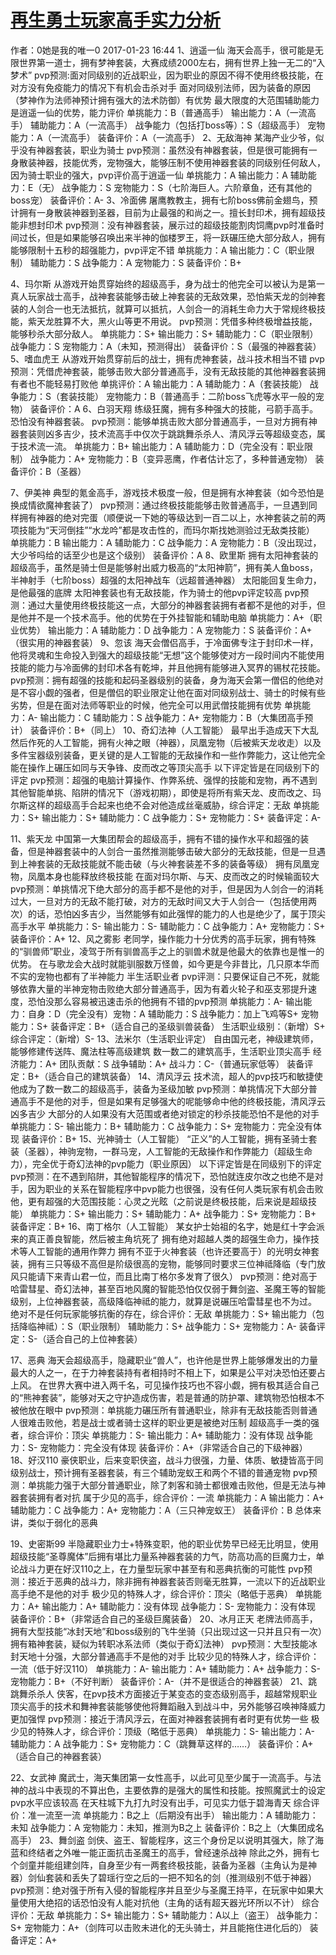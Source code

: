 # [再生勇士玩家高手实力分析](https://tieba.baidu.com/p/4952582714)
作者：0她是我的唯一0 2017-01-23 16:44
1、逍遥一仙
海天会高手，很可能是无限世界第一道士，拥有梦神套装，大赛成绩2000左右，拥有世界上独一无二的“入梦术”
pvp预测:面对同级别的近战职业，因为职业的原因不得不使用终极技能，在对方没有免疫能力的情况下有机会击杀对手
面对同级别法师，因为装备的原因（梦神作为法师神预计拥有强大的法术防御）有优势
最大限度的大范围辅助能力是逍遥一仙的优势，能力评价
单挑能力：B（普通高手）
输出能力：A（一流高手）
辅助能力：A（一流高手）
战争能力（包括打boss等）：S（超级高手）
宠物能力：A（一流高手）
装备评价：A（一流高手）
2、无敌海神
某海产业少爷，似乎没有神器套装，职业为骑士
pvp预测：虽然没有神器套装，但是很可能拥有一身散装神器，技能优秀，宠物强大，能够压制不使用神器套装的同级别任何敌人，因为骑士职业的强大，pvp评价高于逍遥一仙
单挑能力：A
输出能力：A
辅助能力：E（无）
战争能力：S
宠物能力：S（七阶海巨人。六阶章鱼，还有其他的boss宠）
装备评价：A-
3、冷面佛
屠鹰教教主，拥有七阶boss佛前金翅鸟，预计拥有一身散装神器到圣器，目前为止最强的和尚之一。擅长封印术，拥有超级技能非想封印术
pvp预测：没有神器套装，展示过的超级技能割肉饲鹰pvp时准备时间过长，但是如果能够召唤出来半神的伽楼罗王，将一跃碾压绝大部分敌人，拥有能够限制十五秒的超强能力，pvp评定不错
单挑能力：A
输出能力：C（职业限制）
辅助能力：S
战争能力：A
宠物能力：S
装备评价：B+
 
4、玛尔斯
从游戏开始贯穿始终的超级高手，身为战士的他完全可以被认为是第一真人玩家战士高手，战神套装能够击破上神套装的无敌效果，恐怕紫天龙的剑神套装的人剑合一也无法抵抗，就算可以抵抗，人剑合一的消耗生命力大于常规终极技能，紫天龙胜算不大，黑火山等更不用说。
pvp预测：凭借多种终极增益技能，能够秒杀大部分敌人。
单挑能力：S+
输出能力：S+
辅助能力：C（职业限制）
战争能力：S
宠物能力：A（未知，预测得出）
装备评价：S（最强的神器套装）
5、嗜血虎王
从游戏开始贯穿前后的战士，拥有虎神套装，战斗技术相当不错
pvp预测：凭借虎神套装，能够击败大部分普通高手，没有无敌技能的其他神器套装拥有者也不能轻易打败他
单挑评价：A
输出能力：A
辅助能力：A（套装技能）
战争能力：S（套装技能）
宠物能力：B（普通高手：二阶boss飞虎等水平一般的宠物）
装备评价：A
6、白羽天翔
练级狂魔，拥有多种强大的技能，弓箭手高手。恐怕没有神器套装。
pvp预测：能够单挑击败大部分普通高手，一旦对方拥有神器套装则凶多吉少，技术流高手中仅次于跳跳舞杀杀人、清风浮云等超级变态，属于技术流一流。
单挑能力：B+
输出能力：A
辅助能力：D（完全没有：职业限制）
战争能力：A+
宠物能力：B（变异恶鹰，作者估计忘了，多种普通宠物）
装备评价：B（圣器）
 
7、伊美神
典型的氪金高手，游戏技术极度一般，但是拥有水神套装（如今恐怕是换成情欲魔神套装了）
pvp预测：通过终极技能能够击败普通高手，一旦遇到同样拥有神器的绝对完蛋（顺便说一下她的等级达到一百二以上，水神套装之前的两项技能为“天河倒挂”“水龙吟”都是攻击性的，而玛尔斯找她测验过无敌类技能）
单挑能力：B
输出能力：A
辅助能力：C
战争能力：A
宠物能力：B（没出现过，大少爷吗给的话至少也是这个级别）
装备评价：A
8、欧里斯
拥有太阳神套装的超级高手，虽然是骑士但是能够射出威力极高的“太阳神箭”，拥有美人鱼boss，半神射手（七阶boss）超强的太阳神战车（远超普通神器）
太阳能回复生命力，是他最强的底牌
太阳神套装也有无敌技能，作为骑士的他pvp评定较高
pvp预测：通过大量使用终极技能这一点，大部分的神器套装拥有者都不是他的对手，但是他并不是一个技术高手。他的优势在于外挂智能和辅助电脑
单挑能力：A+（职业优势）
输出能力：A
辅助能力：D
战争能力：A
宠物能力：S
装备评价：A+（很实用的神器套装）
9、忽该
海天会僧侣高手，于冷面佛专注于封印术一样，他将灵魂和生命投入到强大的超级技能“无想”这个能够使对方一段时间内不能使用技能的能力与冷面佛的封印术各有乾坤，并且他拥有能够进入冥界的锡杖花技能。
pvp预测：拥有超强的技能和起码圣器级别的装备，身为海天会第一僧侣的他绝对是不容小觑的强者，但是僧侣的职业限定让他在面对同级别战士、骑士的时候有些劣势，但是在面对法师等职业的时候，他完全可以用武僧技能拥有优势
单挑能力：A-
输出能力：C
辅助能力：S
战争能力：A+
宠物能力：B（大集团高手预计）
装备评价：B+（同上）
10、奇幻法神（人工智能）
最早出手造成天下大乱然后作死的人工智能，拥有火神之眼（神器），凤凰宠物（后被紫天龙收走）以及多件宝器级别装备，更关键的是人工智能的无敌操作和一些作弊能力，这让他完全能在操作上碾压如同与天争锋、皮而改之等顶尖高手
以下评定皆是在同级别下的评定
pvp预测：超强的电脑计算操作、作弊系统、强悍的技能和宠物，再不遇到其他智能单挑、陷阱的情况下（游戏初期），即使是将所有紫天龙、皮而改之、玛尔斯这样的超级高手合起来也绝不会对他造成丝毫威胁，综合评定：无敌
单挑能力：S+
输出能力：S+
辅助能力：C
战争能力：S+
宠物能力：S+
装备评定：A-
 
11、紫天龙
中国第一大集团帮会的超级高手，拥有不错的操作水平和超强的装备，但是神器套装中的人剑合一虽然推测能够击破大部分的无敌技能，但是一旦遇到上神套装的无敌技能就不能击破（与火神套装差不多的装备等级）
拥有凤凰宠物，凤凰本身也能释放终极技能
在面对玛尔斯、与天、皮而改之的时候输面较大
pvp预测：单挑情况下绝大部分的高手都不是他的对手，但是因为人剑合一的消耗过大，一旦对方的无敌不能打破，对方的无敌时间又大于人剑合一（包括使用两次）的话，恐怕凶多吉少，当然能够有如此强悍的能力的人也是绝少了，属于顶尖高手水平
单挑能力：S-
输出能力：S-
辅助能力：C
战争能力：A+
宠物能力：S+
装备评价：A+
12、风之雾影
老同学，操作能力十分优秀的高手玩家，拥有特殊的“驯兽师”职业，凌驾于所有驯兽高手之上的驯兽术就是他最大的依靠也是惟一的优势。
在与歌龙会大战时就能驯服数万怪兽，如今更是今非昔比，几只原本华而不实的宠物也都有了半神能力
半生活职业者
pvp评测：只要保证自己不死，就能够依靠大量的半神宠物击败绝大部分普通高手，因为有着火轮子和巫支邪提升速度，恐怕没那么容易被迅速击杀的他拥有不错的pvp预测
单挑能力：A-
输出能力：自身：D（完全没有）宠物：A
辅助能力：S
战争能力：加上飞鸡等S+
宠物能力：S+
装备评定：B+（适合自己的圣级驯兽装备）
生活职业级别：（新增）S+
综合评定：（新增）S-
13、法米尔（生活职业评定）
自由国元老，神级建筑师，能够修建传送阵、魔法柱等高级建筑
数一数二的建筑高手，生活职业顶尖高手
经济能力：A+
团队贡献：S
战争辅助：A+
战斗力：C-（普通玩家低等）
装备评定：B+（适合自己的建筑装备）
14、清风浮云
技术流，超人的pvp技巧和敏捷使他成为了数一数二的超级高手，装备为圣级加敏
pvp预测：单挑情况下大部分普通高手不是他的对手，但是如果有足够强大的呢能够命中他的终极技能，清风浮云凶多吉少
大部分的人如果没有大范围或者绝对锁定的秒杀技能恐怕不是他的对手
单挑能力：S-
输出能力：B+
辅助能力：C
战争能力：S+
宠物能力：完全没有体现
装备评价：B+
15、光神骑士（人工智能）
“正义”的人工智能，拥有圣骑士套装（圣器），神驹宠物，一群马宠，人工智能的无敌操作和作弊能力（超级生命力），完全优于奇幻法神的pvp能力（职业原因）
以下评定皆是在同级别下的评定
pvp预测：在不遇到陷阱，其他智能程序的情况下，恐怕就连皮尔改之也绝不是对手，因为职业的关系在智能程序中pvp能力也很强，没有任何人类玩家有机会击败他，更有超强的大范围技能：心灵之光眩（之前说是终极技能，后来说是超级技能）
单挑能力：S+
输出能力：S+
辅助能力：A+
战争能力：S+
宠物能力：B+
装备评定：B+
16、南丁格尔（人工智能）
某女护士始祖的名字，她是红十字会派来的真正善良智能，然后被主角坑死了
拥有绝对超越人类的超强生命力，操作技术等人工智能的通用作弊力
拥有不亚于火神套装（也许还要高于）的光明女神套装，拥有三只等级不高但是阶级很高的宠物，能够同时要求三位神祗降临（专门放风只能请下来青山君一位，而且比南丁格尔多发育了很久）
pvp预测：绝对高于哈雷彗星、奇幻法神，甚至百地风魔的智能恐怕仅仅弱于舞剑盗、圣魔王等的智能级别，上位神器套装，高级降临神祗的能力，就算是说碾压哈雷彗星也不为过。
绝对不是任何玩家能够抗衡的存在，综合评价：无敌
单挑能力：S+
输出能力（包括降临神祗）：S（职业限制）
辅助能力：S+
战争能力：S+
宠物能力：A-
装备评定：S-（适合自己的上位神套装）

17、恶典
海天会超级高手，隐藏职业“兽人”，也许他是世界上能够爆发出的力量最大的人之一，在于力神套装持有者相持时不相上下，如果是公平对决恐怕还要占上风。
在世界大赛中进入两千名，可见操作技巧也不容小觑，拥有极其适合自己的“熊神套装”，能够对天之守护造成伤害，若是普通的防护罩、建筑物恐怕根本不被他放在眼中
pvp预测：单挑能力碾压所有普通职业，除非有无敌技能否则普通人很难击败他，若是战士或者骑士这样的职业更是被绝对压制
超级高手一类的强者，综合评价：顶尖
单挑能力：S-
输出能力：A+
辅助能力：没有体现
战争能力：S-
宠物能力：完全没有体现
装备评价：A+（非常适合自己的下级神器）
18、好汉110
豪侠职业，后来变职侠盗，战斗力很强，力量、体质、敏捷皆高于同级别战士，预计拥有圣器套装，有三个辅助宠蚁王和两个不错的普通宠物
pvp预测：单挑能力强于大部分普通职业，除了刺客和骑士都很难击败他，但是无法与神器套装拥有者对抗
属于少见的高手，综合评价：一流
单挑能力：A
输出能力：A+
辅助能力：C
战争能力：A+
宠物能力：A（三只神宠蚁王）
装备评价：B
总体来讲，类似于弱化的恶典
 
19、史密斯99
半隐藏职业力士+特殊变职，他的职业优势早已经无比明显，使用超级技能“圣尊魔体”后拥有堪比力量系神器套装的力气，防高功高的巨魔力士，单论战斗力更在好汉110之上，在力量型玩家中甚至有和恶典抗衡的可能性
pvp预测：接近于恶典的战斗力，除非拥有神器套装否则毫无胜算，一流以下的近战职业高手绝不是他的对手
极少见的特殊人才，综合评价：顶尖（略低于恶典）
单挑能力：A+
输出能力：A+
辅助能力：没有体现
战争能力：S-
宠物能力：没有体现
装备评价：B+（非常适合自己的圣级巨魔装备）
20、冰月正天
老牌法师高手，拥有大型技能“冰封天地”和boss级别的飞牛坐骑（只出现过这一只并且只有一次）拥有箱神套装，疑似为转职冰系法师（类似于奇幻法神）
pvp预测：大型技能冰封天地十分强，大部分普通高手不是他的对手
比较少见的特殊人才，综合评价：一流（低于好汉110）
单挑能力：A-
输出能力：A+
辅助能力：A+
战争能力：S-
宠物能力：B+（不好判断）
装备评价：A-（并不是很适合的神器套装）
 21、跳跳舞杀杀人
侠客，在pvp技术方面接近于某变态的变态级别高手，超越常规职业顶尖高手的技术和舞神套装能够使他将舞蹈融入到战斗中，另外能够召唤神降威力更加强悍
pvp预测：接近于清风浮云，在面对神器套装拥有者时更有优势一些
极少见的特殊人才，综合评价：顶级（略低于恶典）
单挑能力：S-
输出能力：A-
辅助能力：A
战争能力：S+
宠物能力：C（跳舞草这样的……）
装备评价：A+（适合自己的神器套装）
 
22、女武神
魔武士，海天集团第一女性高手，以此可见至少属于一流高手。与法神的战斗中表现的不算出色，主要依靠的是强大的属性和技能。按照魔武士的设定pvp水平应该较高
在天柱城下九打九时没有出手，可见实力低于碧海青天
综合评价：准一流至一流
单挑能力：B之上（后期没有出手）
输出能力：A
辅助能力：未知
战争能力：A
宠物能力：未知，推测为B之上
装备评价：B之上（大集团成名高手）
23、舞剑盗
剑侠、盗王、智能程序，这三个身份足以说明其强大，除了海蓝和终结者之外唯一能正面抗击圣魔王的高手，曾经速杀战神
除此之外，拥有七个剑童并能组建剑阵，自身至少有一两套终极技能，装备为圣器（主角认为是神器）剑仙套装和丢失了碧瑶行空之后的一把不知名的剑（推测级别不低于神器）
pvp预测：绝对强于所有入侵的智能程序并且至少与圣魔王持平，在玩家中如果大量使用大绝招的话恐怕没有人能对抗他（主角的话有超天器光环所以不计）
综合评价：无敌
单挑能力：S+
输出能力：S+
辅助能力：A以上（盗王）
战争能力：S+
宠物能力：A+（剑阵可以击败未进化的无头骑士，并且能拖住进化后的）
装备评定：A+
 
